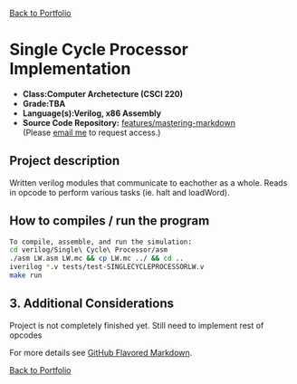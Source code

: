 [Back to Portfolio](./)

Single Cycle Processor Implementation
===============

-   **Class:Computer Archetecture (CSCI 220)** 
-   **Grade:TBA**
-   **Language(s):Verilog, x86 Assembly**
-   **Source Code Repository:** [features/mastering-markdown](https://github.com/brian2524/csci-330-spring-2020)  
    (Please [email me](mailto:BTHinkle@csustudent.net?subject=GitHub%20Access) to request access.)

## Project description

Written verilog modules that communicate to eachother as a whole. Reads in opcode to perform various tasks (ie. halt and loadWord).

## How to compiles / run the program
```bash
To compile, assemble, and run the simulation:
cd verilog/Single\ Cycle\ Processor/asm
./asm LW.asm LW.mc && cp LW.mc ../ && cd ..
iverilog *.v tests/test-SINGLECYCLEPROCESSORLW.v
make run
```
## 3. Additional Considerations

Project is not completely finished yet. Still need to implement rest of opcodes

For more details see [GitHub Flavored Markdown](https://guides.github.com/features/mastering-markdown/).

[Back to Portfolio](./)
